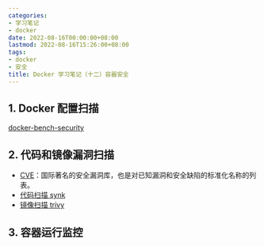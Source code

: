 ```yaml
---
categories:
- 学习笔记
- docker
date: 2022-08-16T00:00:00+08:00
lastmod: 2022-08-16T15:26:00+08:00
tags:
- docker
- 安全
title: Docker 学习笔记（十二）容器安全
---
```


## 1. Docker 配置扫描

[docker-bench-security](https://github.com/docker/docker-bench-security)

## 2. 代码和镜像漏洞扫描

- [CVE](https://cve.mitre.org/)：国际著名的安全漏洞库，也是对已知漏洞和安全缺陷的标准化名称的列表。
- [代码扫描 synk](https://snyk.io/)
- [镜像扫描 trivy](https://github.com/aquasecurity/trivy)

## 3. 容器运行监控
